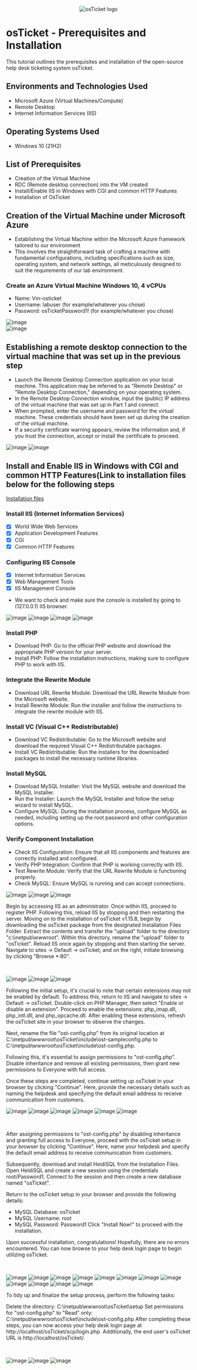<p align="center">
<img src="https://i.imgur.com/Clzj7Xs.png" alt="osTicket logo"/>
</p>

<h1>osTicket - Prerequisites and Installation</h1>
This tutorial outlines the prerequisites and installation of the open-source help desk ticketing system osTicket.


<h2>Environments and Technologies Used</h2>

- Microsoft Azure (Virtual Machines/Compute)
- Remote Desktop
- Internet Information Services (IIS)

<h2>Operating Systems Used </h2>

- Windows 10</b> (21H2)

<h2>List of Prerequisites</h2>

- Creation of the Virtual Machine
- RDC (Remote desktop connection) into the VM created
- Install/Enable IIS in Windows with CGI and common HTTP Features
- Installation of OsTicket

<h2> Creation of the Virtual Machine under Microsoft Azure </h2>


- Establishing the Virtual Machine within the Microsoft Azure framework tailored to our environment
- This involves the straightforward task of crafting a machine with fundamental configurations, including specifications such as size, operating system, and network settings, all meticulously designed to suit the requirements of our lab environment.

<h3>Create an Azure Virtual Machine Windows 10, 4 vCPUs</h3>

- Name: Vm-osticket
- Username: labuser (for example/whatever you chose)
- Password: osTicketPassword1! (for example/whatever you chose)

![image](https://github.com/Stevegriffith43/osticket-prereqs/assets/118018853/ae62dbd4-9536-4686-ad03-2c4e186d1ce6)   
![image](https://github.com/Stevegriffith43/osticket-prereqs/assets/118018853/dcc855c6-d4dd-47fa-87d7-0fca4cb55fca)

<h2> Establishing a remote desktop connection to the virtual machine that was set up in the previous step </h2>

- Launch the Remote Desktop Connection application on your local machine. This application may be referred to as "Remote Desktop" or "Remote Desktop Connection," depending on your operating system.
- In the Remote Desktop Connection window, input the (public) IP address of the virtual machine that was set up in Part 1 and connect.
- When prompted, enter the username and password for the virtual machine. These credentials should have been set up during the creation of the virtual machine.
- If a security certificate warning appears, review the information and, if you trust the connection, accept or install the certificate to proceed.

![image](https://github.com/Stevegriffith43/osticket-prereqs/assets/118018853/1f38b591-e45f-41f3-baba-95427474ac13)
![image](https://github.com/Stevegriffith43/osticket-prereqs/assets/118018853/e3ffa6fd-d236-46d3-8638-57a43e1e7c35)

<h2> Install and Enable IIS in Windows with CGI and common HTTP Features(Link to installation files below for the following steps</h2>

<div>
  <a href="https://drive.google.com/drive/u/1/folders/1APMfNyfNzcxZC6EzdaNfdZsUwxWYChf6">Installation files</a>
</div>

<h3>Install IIS (Internet Information Services)</h3>

- [X] World Wide Web Services 
- [X] Application Development Features 
- [X] CGI
- [X] Common HTTP Features

<h3>Configuring IIS Console</h3>

- [X] Internet Information Services 
- [X] Web Management Tools 
- [X] IIS Management Console
- We want to check and make sure the console is installed by going to (127.0.0.1) IIS browser.  

![image](https://github.com/Stevegriffith43/osticket-prereqs/assets/118018853/b42e80b5-544d-4b8e-b1d6-96850a0b3664)
![image](https://github.com/Stevegriffith43/osticket-prereqs/assets/118018853/6faac562-744d-4ba5-ab1b-9d3aab2b854e)
![image](https://github.com/Stevegriffith43/osticket-prereqs/assets/118018853/04398a2c-09f1-4e04-a4bd-56eb6340fdaf)
![image](https://github.com/user-attachments/assets/d6a7d9f7-5857-4132-804f-f07f678fa205)


<h3>Install PHP</h3>

- Download PHP: Go to the official PHP website and download the appropriate PHP version for your server.
- Install PHP: Follow the installation instructions, making sure to configure PHP to work with IIS.

<h3>Integrate the Rewrite Module</h3>

- Download URL Rewrite Module: Download the URL Rewrite Module from the Microsoft website.
- Install Rewrite Module: Run the installer and follow the instructions to integrate the rewrite module with IIS.

<h3>Install VC (Visual C++ Redistributable)</h3>

- Download VC Redistributable: Go to the Microsoft website and download the required Visual C++ Redistributable packages.
- Install VC Redistributable: Run the installers for the downloaded packages to install the necessary runtime libraries.

<h3>Install MySQL</h3>

- Download MySQL Installer: Visit the MySQL website and download the MySQL Installer.
- Run the Installer: Launch the MySQL Installer and follow the setup wizard to install MySQL.
- Configure MySQL: During the installation process, configure MySQL as needed, including setting up the root password and other configuration options.

<h3>Verify Component Installation</h3>

- Check IIS Configuration: Ensure that all IIS components and features are correctly installed and configured.
- Verify PHP Integration: Confirm that PHP is working correctly with IIS.
- Test Rewrite Module: Verify that the URL Rewrite Module is functioning properly.
- Check MySQL: Ensure MySQL is running and can accept connections.


![image](https://github.com/Stevegriffith43/osticket-prereqs/assets/118018853/a8423e35-406f-4c3b-8ea8-48e21e499be3)
![image](https://github.com/Stevegriffith43/osticket-prereqs/assets/118018853/89bdc30e-6007-47f4-99f9-6f3aeee0884c)
![image](https://github.com/Stevegriffith43/osticket-prereqs/assets/118018853/f86a9ec6-a5bc-4f96-9f45-566fd31b7fd1)

<p>
Begin by accessing IIS as an administrator. Once within IIS, proceed to register PHP. Following this, reload IIS by stopping and then restarting the server. Moving on to the installation of osTicket v1.15.8, begin by downloading the osTicket package from the designated Installation Files Folder. Extract the contents and transfer the "upload" folder to the directory "c:\inetpub\wwwroot". Within this directory, rename the "upload" folder to "osTicket". Reload IIS once again by stopping and then starting the server. Navigate to sites -> Default -> osTicket, and on the right, initiate browsing by clicking "Browse *:80".
</p>
<br />

![image](https://github.com/Stevegriffith43/osticket-prereqs/assets/118018853/d5a6f9fc-20ea-4a20-987f-20150bf59dc8)
![image](https://github.com/Stevegriffith43/osticket-prereqs/assets/118018853/ef6b9468-e6f8-41c8-85cf-ec4b8b014c91)
![image](https://github.com/Stevegriffith43/osticket-prereqs/assets/118018853/33e210f8-0b5a-4283-923f-64e3b8a73dc3)

<p>
Following the initial setup, it's crucial to note that certain extensions may not be enabled by default. To address this, return to IIS and navigate to sites -> Default -> osTicket. Double-click on PHP Manager, then select "Enable or disable an extension". Proceed to enable the extensions: php_imap.dll, php_intl.dll, and php_opcache.dll. After enabling these extensions, refresh the osTicket site in your browser to observe the changes.

Next, rename the file "ost-config.php" from its original location at C:\inetpub\wwwroot\osTicket\include\ost-sampleconfig.php to C:\inetpub\wwwroot\osTicket\include\ost-config.php.

Following this, it's essential to assign permissions to "ost-config.php". Disable inheritance and remove all existing permissions, then grant new permissions to Everyone with full access.

Once these steps are completed, continue setting up osTicket in your browser by clicking "Continue". Here, provide the necessary details such as naming the helpdesk and specifying the default email address to receive communication from customers.

![image](https://github.com/Stevegriffith43/osticket-prereqs/assets/118018853/c9c666ae-181f-48db-b69c-fe50e88dacf0)
![image](https://github.com/Stevegriffith43/osticket-prereqs/assets/118018853/3fca7acb-e796-4759-b2d4-1579eae8869b)
![image](https://github.com/Stevegriffith43/osticket-prereqs/assets/118018853/e096dc7b-6ad7-4834-914c-2686905de879)
![image](https://github.com/Stevegriffith43/osticket-prereqs/assets/118018853/eb25c3af-41e2-4f25-8c45-7f7c852210d6)
![image](https://github.com/Stevegriffith43/osticket-prereqs/assets/118018853/5f14b6e4-8dfa-45d6-be88-609ecae15723)
![image](https://github.com/Stevegriffith43/osticket-prereqs/assets/118018853/5fd707e4-b468-4d5e-b941-7cd02f807144)

</p>
<br />

<p>
  
After assigning permissions to "ost-config.php" by disabling inheritance and granting full access to Everyone, proceed with the osTicket setup in your browser by clicking "Continue". Here, name your helpdesk and specify the default email address to receive communication from customers.

Subsequently, download and install HeidiSQL from the Installation Files. Open HeidiSQL and create a new session using the credentials root/Password1. Connect to the session and then create a new database named "osTicket".

Return to the osTicket setup in your browser and provide the following details:
- MySQL Database: osTicket
- MySQL Username: root
- MySQL Password: Password1
Click "Install Now!" to proceed with the installation.

Upon successful installation, congratulations! Hopefully, there are no errors encountered. You can now browse to your help desk login page to begin utilizing osTicket.
</p>
<br />

![image](https://github.com/Stevegriffith43/osticket-prereqs/assets/118018853/d51be9c0-4587-45ac-a3d0-3c72ad2d3522)
![image](https://github.com/Stevegriffith43/osticket-prereqs/assets/118018853/82939832-1959-4380-b5da-11466610d81e)
![image](https://github.com/Stevegriffith43/osticket-prereqs/assets/118018853/59161e7c-a53c-4560-8de0-963e7a33fd48)
![image](https://github.com/Stevegriffith43/osticket-prereqs/assets/118018853/9fd9abfe-a1f9-4887-b934-cf35414a6f0d)
![image](https://github.com/Stevegriffith43/osticket-prereqs/assets/118018853/4e0705ce-98eb-4f14-96c0-8e13bd71a1b4)
![image](https://github.com/Stevegriffith43/osticket-prereqs/assets/118018853/f68fea9d-0bde-4c90-874d-4cbe6b72dcfd)
![image](https://github.com/Stevegriffith43/osticket-prereqs/assets/118018853/985c3fc0-96c3-4f6f-8888-4438c85b1f70)
![image](https://github.com/Stevegriffith43/osticket-prereqs/assets/118018853/6b8af032-b6d5-4ca3-9f10-73b5a058bf8a)
![image](https://github.com/Stevegriffith43/osticket-prereqs/assets/118018853/02c72fe8-71b1-4797-a9f4-74602c3c77b7)
![image](https://github.com/Stevegriffith43/osticket-prereqs/assets/118018853/3ca257cd-3779-4a16-bc44-b3faf166a808)
![image](https://github.com/Stevegriffith43/osticket-prereqs/assets/118018853/694f528c-762f-40a5-a8f3-27c89c67612b)
![image](https://github.com/Stevegriffith43/osticket-prereqs/assets/118018853/d1cb2a2d-2c81-403a-a826-80f55f59da5e)

<p>
 
  
To tidy up and finalize the setup process, perform the following tasks:

Delete the directory: C:\inetpub\wwwroot\osTicket\setup
Set permissions for "ost-config.php" to "Read" only: C:\inetpub\wwwroot\osTicket\include\ost-config.php
After completing these steps, you can now access your help desk login page at http://localhost/osTicket/scp/login.php. Additionally, the end user's osTicket URL is http://localhost/osTicket/.
</p>
<br />

![image](https://github.com/Stevegriffith43/osticket-prereqs/assets/118018853/ebff8c84-72a5-45b0-8e47-311d12b8168a)
![image](https://github.com/Stevegriffith43/osticket-prereqs/assets/118018853/f99979a5-26a6-46cc-9eca-37bed1f518c4)
![image](https://github.com/Stevegriffith43/osticket-prereqs/assets/118018853/e01b0af7-5735-4fd3-b7a6-c1cb7d70d3fd)








